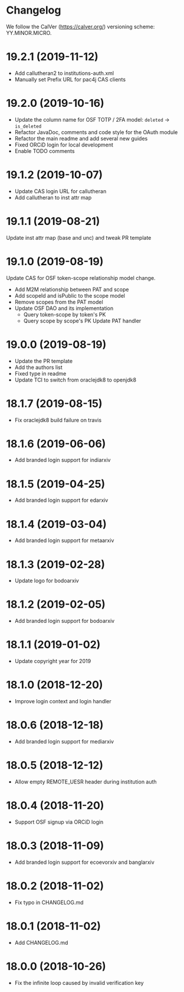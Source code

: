 # Changelog

We follow the CalVer (https://calver.org/) versioning scheme: YY.MINOR.MICRO.

19.2.1 (2019-11-12)
===================

- Add callutheran2 to institutions-auth.xml
- Manually set Prefix URL for pac4j CAS clients

19.2.0 (2019-10-16)
===================

- Update the column name for OSF TOTP / 2FA model: `deleted` -> `is_deleted`
- Refactor JavaDoc, comments and code style for the OAuth module
- Refactor the main readme and add several new guides
- Fixed ORCiD login for local development
- Enable TODO comments

19.1.2 (2019-10-07)
===================

- Update CAS login URL for callutheran
- Add callutheran to inst attr map

19.1.1 (2019-08-21)
===================

Update inst attr map (base and unc) and tweak PR template

19.1.0 (2019-08-19)
===================

Update CAS for OSF token-scope relationship model change.

- Add M2M relationship between PAT and scope
- Add scopeId and isPublic to the scope model
- Remove scopes from the PAT model
- Update OSF DAO and its implementation
  - Query token-scope by token's PK
  - Query scope by scope's PK Update PAT handler

19.0.0 (2019-08-19)
===================

- Update the PR template
- Add the authors list
- Fixed type in readme
- Update TCI to switch from oraclejdk8 to openjdk8

18.1.7 (2019-08-15)
===================

- Fix oraclejdk8 build failure on travis

18.1.6 (2019-06-06)
===================

- Add branded login support for indiarxiv

18.1.5 (2019-04-25)
===================

- Add branded login support for edarxiv

18.1.4 (2019-03-04)
===================

- Add branded login support for metaarxiv

18.1.3 (2019-02-28)
===================

- Update logo for bodoarxiv

18.1.2 (2019-02-05)
===================

- Add branded login support for bodoarxiv

18.1.1 (2019-01-02)
===================

- Update copyright year for 2019

18.1.0 (2018-12-20)
===================

- Improve login context and login handler

18.0.6 (2018-12-18)
===================

- Add branded login support for mediarxiv

18.0.5 (2018-12-12)
===================

- Allow empty REMOTE\_UESR header during institution auth

18.0.4 (2018-11-20)
===================

- Support OSF signup via ORCiD login

18.0.3 (2018-11-09)
===================

- Add branded login support for ecoevorxiv and banglarxiv

18.0.2 (2018-11-02)
===================

- Fix typo in CHANGELOG.md

18.0.1 (2018-11-02)
===================

- Add CHANGELOG.md

18.0.0 (2018-10-26)
===================

- Fix the infinite loop caused by invalid verification key

